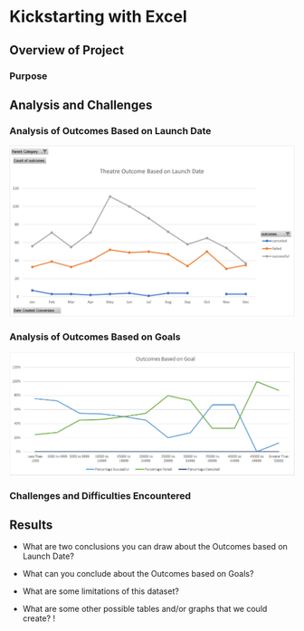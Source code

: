 # Kickstarting with Excel

## Overview of Project

### Purpose

## Analysis and Challenges

### Analysis of Outcomes Based on Launch Date
![pic2](https://github.com/Klubbers0/Kickstarter-analysis/blob/main/resources/TheatreOutcomeBased%20on%20Launchdate.png)
### Analysis of Outcomes Based on Goals
![pic1](https://github.com/Klubbers0/Kickstarter-analysis/blob/main/resources/Outcomes%20Based%20on%20Goal.png)
### Challenges and Difficulties Encountered

## Results

- What are two conclusions you can draw about the Outcomes based on Launch Date?

- What can you conclude about the Outcomes based on Goals?

- What are some limitations of this dataset?

- What are some other possible tables and/or graphs that we could create?
!
